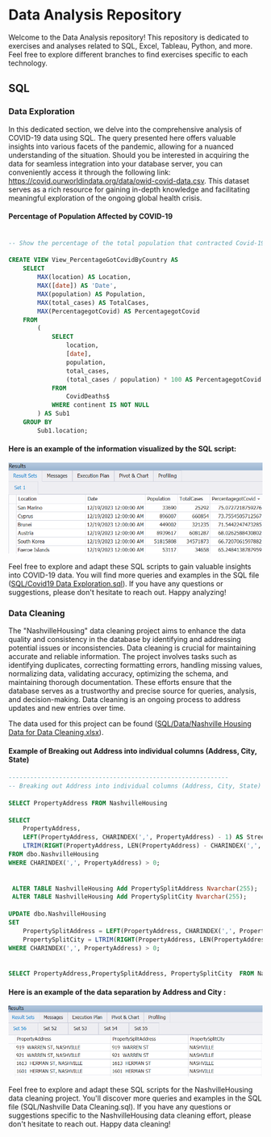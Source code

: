 # Data Analysis Repository

Welcome to the Data Analysis repository! This repository is dedicated to exercises and analyses related to SQL, Excel, Tableau, Python, and more. Feel free to explore different branches to find exercises specific to each technology.

## SQL

### Data Exploration

In this dedicated section, we delve into the comprehensive analysis of COVID-19 data using SQL. The query presented here offers valuable insights into various facets of the pandemic, allowing for a nuanced understanding of the situation. Should you be interested in acquiring the data for seamless integration into your database server, you can conveniently access it through the following link: https://covid.ourworldindata.org/data/owid-covid-data.csv. This dataset serves as a rich resource for gaining in-depth knowledge and facilitating meaningful exploration of the ongoing global health crisis.

#### Percentage of Population Affected by COVID-19

```sql

-- Show the percentage of the total population that contracted Covid-19 by country

CREATE VIEW View_PercentageGotCovidByCountry AS
    SELECT
        MAX(location) AS Location,
        MAX([date]) AS 'Date',
        MAX(population) AS Population,
        MAX(total_cases) AS TotalCases,
        MAX(PercentagegotCovid) AS PercentagegotCovid
    FROM
        (
            SELECT
                location,
                [date],
                population,
                total_cases,
                (total_cases / population) * 100 AS PercentagegotCovid
            FROM
                CovidDeaths$
            WHERE continent IS NOT NULL
        ) AS Sub1
    GROUP BY
        Sub1.location;
```
#### Here is an example of the information visualized by the SQL script:

<p align="center">
  <img src="Images/SQL.png">
</p>

Feel free to explore and adapt these SQL scripts to gain valuable insights into COVID-19 data. You will find more queries and examples in the SQL file ([SQL/Covid19 Data Exploration.sql](https://github.com/Carlos-Delgado-7/Portfolio-Data-Analyst/blob/main/SQL/Covid19%20Data%20Exploration.sql)). If you have any questions or suggestions, please don't hesitate to reach out. Happy analyzing!

### Data Cleaning

The "NashvilleHousing" data cleaning project aims to enhance the data quality and consistency in the database by identifying and addressing potential issues or inconsistencies. Data cleaning is crucial for maintaining accurate and reliable information. The project involves tasks such as identifying duplicates, correcting formatting errors, handling missing values, normalizing data, validating accuracy, optimizing the schema, and maintaining thorough documentation. These efforts ensure that the database serves as a trustworthy and precise source for queries, analysis, and decision-making. Data cleaning is an ongoing process to address updates and new entries over time.

The data used for this project can be found ([SQL/Data/Nashville Housing Data for Data Cleaning.xlsx](https://github.com/Carlos-Delgado-7/Portfolio-Data-Analyst/blob/main/SQL/Data/Nashville%20Housing%20Data%20for%20Data%20Cleaning.xlsx)).

#### Example of Breaking out Address into individual columns (Address, City, State)

```sql
-------------------------------------------------------------
-- Breaking out Address into individual columns (Address, City, State)

SELECT PropertyAddress FROM NashvilleHousing

SELECT 
    PropertyAddress,
    LEFT(PropertyAddress, CHARINDEX(',', PropertyAddress) - 1) AS StreetName,
    LTRIM(RIGHT(PropertyAddress, LEN(PropertyAddress) - CHARINDEX(',', PropertyAddress))) AS City
FROM dbo.NashvilleHousing
WHERE CHARINDEX(',', PropertyAddress) > 0;
 
 
 ALTER TABLE NashvilleHousing Add PropertySplitAddress Nvarchar(255);
 ALTER TABLE NashvilleHousing Add PropertySplitCity Nvarchar(255);
 
UPDATE dbo.NashvilleHousing
SET 
    PropertySplitAddress = LEFT(PropertyAddress, CHARINDEX(',', PropertyAddress) - 1),
    PropertySplitCity = LTRIM(RIGHT(PropertyAddress, LEN(PropertyAddress) - CHARINDEX(',', PropertyAddress)))
WHERE CHARINDEX(',', PropertyAddress) > 0;

 
SELECT PropertyAddress,PropertySplitAddress, PropertySplitCity  FROM NashvilleHousing

```
#### Here is an example of the data separation by Address and City :

<p align="center">
  <img src="Images/DataCleaning.png">
</p>

Feel free to explore and adapt these SQL scripts for the NashvilleHousing data cleaning project. You'll discover more queries and examples in the SQL file (SQL/Nashville Data Cleaning.sql). If you have any questions or suggestions specific to the NashvilleHousing data cleaning effort, please don't hesitate to reach out. Happy data cleaning!
